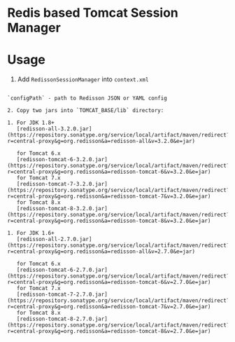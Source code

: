 Redis based Tomcat Session Manager
===

Usage
===
1. Add `RedissonSessionManager` into `context.xml`
   ```xml
<Manager className="org.redisson.tomcat.RedissonSessionManager"
	         configPath="${catalina.base}/redisson.conf" />
   ```
   `configPath` - path to Redisson JSON or YAML config

2. Copy two jars into `TOMCAT_BASE/lib` directory:
  
  1. For JDK 1.8+  
      [redisson-all-3.2.0.jar](https://repository.sonatype.org/service/local/artifact/maven/redirect?r=central-proxy&g=org.redisson&a=redisson-all&v=3.2.0&e=jar)
  
      for Tomcat 6.x  
      [redisson-tomcat-6-3.2.0.jar](https://repository.sonatype.org/service/local/artifact/maven/redirect?r=central-proxy&g=org.redisson&a=redisson-tomcat-6&v=3.2.0&e=jar)  
      for Tomcat 7.x  
      [redisson-tomcat-7-3.2.0.jar](https://repository.sonatype.org/service/local/artifact/maven/redirect?r=central-proxy&g=org.redisson&a=redisson-tomcat-7&v=3.2.0&e=jar)  
      for Tomcat 8.x  
      [redisson-tomcat-8-3.2.0.jar](https://repository.sonatype.org/service/local/artifact/maven/redirect?r=central-proxy&g=org.redisson&a=redisson-tomcat-8&v=3.2.0&e=jar)
  
  1. For JDK 1.6+  
      [redisson-all-2.7.0.jar](https://repository.sonatype.org/service/local/artifact/maven/redirect?r=central-proxy&g=org.redisson&a=redisson-all&v=2.7.0&e=jar)
  
      for Tomcat 6.x  
      [redisson-tomcat-6-2.7.0.jar](https://repository.sonatype.org/service/local/artifact/maven/redirect?r=central-proxy&g=org.redisson&a=redisson-tomcat-6&v=2.7.0&e=jar)  
      for Tomcat 7.x  
      [redisson-tomcat-7-2.7.0.jar](https://repository.sonatype.org/service/local/artifact/maven/redirect?r=central-proxy&g=org.redisson&a=redisson-tomcat-7&v=2.7.0&e=jar)  
      for Tomcat 8.x  
      [redisson-tomcat-8-2.7.0.jar](https://repository.sonatype.org/service/local/artifact/maven/redirect?r=central-proxy&g=org.redisson&a=redisson-tomcat-8&v=2.7.0&e=jar)

